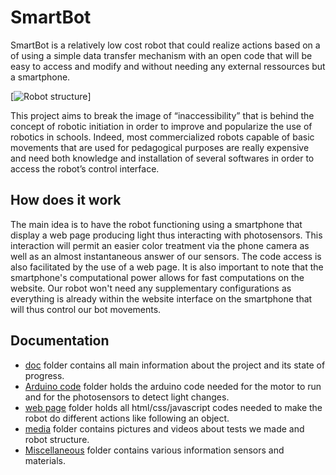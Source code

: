# SmartBot
SmartBot is a relatively low cost robot that could realize actions based on a of using a simple data transfer mechanism  with an open code that will be easy to access and modify and without needing any external ressources but a smartphone.

[![Robot structure](Media/image/Red_object.gif)]

This project aims to break the image of “inaccessibility” that is behind the concept of robotic initiation in order to improve and popularize the use of robotics in schools. Indeed, most commercialized robots capable of basic movements that are used for pedagogical purposes are really expensive and need both knowledge and installation of several softwares in order to access the robot’s control interface. 

## How does it work
The main idea is to have the robot functioning using a smartphone that display a web page producing light thus interacting with photosensors. This interaction will permit an easier color treatment via the phone camera as well as an almost instantaneous answer of our sensors. The code access is also facilitated by the use of a web page. It is also important to note that the smartphone's computational power allows for fast computations on the website.
Our robot won't need any supplementary configurations as everything is already within the website interface on the smartphone that will thus control our bot movements.

## Documentation

- [doc](doc) folder contains all main information about the project and its state of progress.
- [Arduino code](Arduino_code) folder holds the arduino code needed for the motor to run and for the photosensors to detect light changes.
- [web page](Web_page) folder holds all html/css/javascript codes needed to make the robot do different actions like following an object.
- [media](Media) folder contains pictures and videos about tests we made and robot structure.
- [Miscellaneous](Miscellaneous) folder contains various information sensors and materials.
